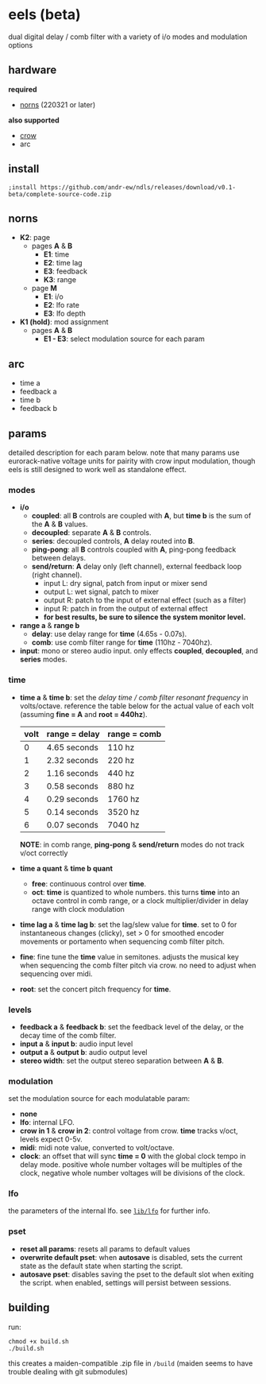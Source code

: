 # eels (beta)

dual digital delay / comb filter with a variety of i/o modes and modulation options

## hardware

**required**

- [norns](https://github.com/p3r7/awesome-monome-norns) (220321 or later)

**also supported**

- [crow](https://monome.org/docs/crow/)
- arc

## install

```
;install https://github.com/andr-ew/ndls/releases/download/v0.1-beta/complete-source-code.zip
```

## norns

- **K2**: page
    - pages **A** & **B**
        - **E1**: time
        - **E2**: time lag
        - **E3**: feedback
        - **K3**: range
    - page **M**
        - **E1**: i/o
        - **E2**: lfo rate
        - **E3**: lfo depth
- **K1 (hold)**: mod assignment
    - pages **A** & **B**
        - **E1 - E3**: select modulation source for each param
    
## arc

- time a
- feedback a
- time b
- feedback b

## params

detailed description for each param below. note that many params use eurorack-native voltage units for pairity with crow input modulation, though eels is still designed to work well as standalone effect.

### modes

- **i/o**
    - **coupled**: all **B** controls are coupled with **A**, but **time b** is the sum of the **A** & **B** values.
    - **decoupled**: separate **A** & **B** controls.
    - **series**: decoupled controls, **A** delay routed into **B**.
    - **ping-pong**: all **B** controls coupled with **A**, ping-pong feedback between delays.
    - **send/return**: **A** delay only (left channel), external feedback loop (right channel). 
        - input L: dry signal, patch from input or mixer send
        - output L: wet signal, patch to mixer
        - output R: patch to the input of external effect (such as a filter)
        - input R: patch in from the output of external effect
        - **for best results, be sure to silence the system monitor level.**
- **range a** & **range b**
    - **delay**: use delay range for **time** (4.65s - 0.07s).
    - **comb**: use comb filter range for **time** (110hz - 7040hz).
- **input**: mono or stereo audio input. only effects **coupled**, **decoupled**, and **series** modes.

### time

- **time a** & **time b**: set the _delay time / comb filter resonant frequency_ in volts/octave. reference the table below for the actual value of each volt (assuming **fine = A** and **root = 440hz**).

    | volt   | **range = delay**   | **range = comb** |
    | ------ | ------------------- | -----------    |
    | 0      | 4.65 seconds        | 110 hz         |
    | 1      | 2.32 seconds        | 220 hz         |
    | 2      | 1.16 seconds        | 440 hz         |
    | 3      | 0.58 seconds        | 880 hz         |
    | 4      | 0.29 seconds        | 1760 hz        |
    | 5      | 0.14 seconds        | 3520 hz        |
    | 6      | 0.07 seconds        | 7040 hz        |
    
    **NOTE**: in comb range, **ping-pong** & **send/return** modes do not track v/oct correctly
    
- **time a quant** & **time b quant**
    - **free**: continuous control over **time**.
    - **oct**: **time** is quantized to whole numbers. this turns **time** into an octave control in comb range, or a clock multiplier/divider in delay range with clock modulation
- **time lag a** & **time lag b**: set the lag/slew value for **time**. set to 0 for instantaneous changes (clicky), set > 0 for smoothed encoder movements or portamento when sequencing comb filter pitch.
- **fine**: fine tune the **time** value in semitones. adjusts the musical key when sequencing the comb filter pitch via crow. no need to adjust when sequencing over midi.
- **root**: set the concert pitch frequency for **time**.

### levels

- **feedback a** & **feedback b**: set the feedback level of the delay, or the decay time of the comb filter.
- **input a** & **input b**: audio input level
- **output a** & **output b**: audio output level
- **stereo width**: set the output stereo separation between **A** & **B**.

### modulation

set the modulation source for each modulatable param:

- **none**
- **lfo**: internal LFO.
- **crow in 1** & **crow in 2**: control voltage from crow. **time** tracks v/oct, levels expect 0-5v.
- **midi**: midi note value, converted to volt/octave.
- **clock**: an offset that will sync **time = 0** with the global clock tempo in delay mode. positive whole number voltages will be multiples of the clock, negative whole number voltages will be divisions of the clock.

### lfo

the parameters of the internal lfo. see [`lib/lfo`](https://monome.org/docs/norns/reference/lib/lfo#lfo-attributes--defaults) for further info.

### pset

- **reset all params**: resets all params to default values
- **overwrite default pset**: when **autosave** is disabled, sets the current state as the default state when starting the script.
- **autosave pset**: disables saving the pset to the default slot when exiting the script. when enabled, settings will persist between sessions.

## building

run:
```
chmod +x build.sh
./build.sh
```
this creates a maiden-compatible .zip file in `/build` (maiden seems to have trouble dealing with git submodules)
